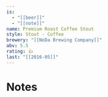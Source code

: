 ```yaml
---
is:
  - "[[beer]]"
  - "[[note]]"
name: Premium Roast Coffee Stout
style: Stout - Coffee
brewery: "[[NoDa Brewing Company]]"
abv: 5.5
rating: 👍
last: "[[2016-05]]"
---
```

# Notes

